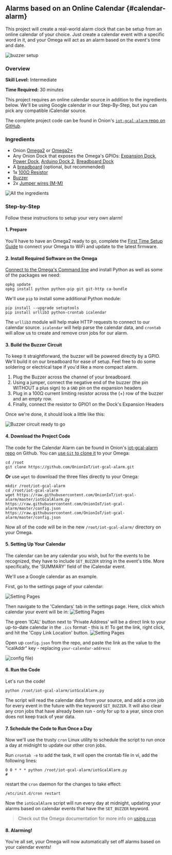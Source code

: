 ## Alarms based on an Online Calendar {#calendar-alarm}

This project will create a real-world alarm clock that can be setup from an online calendar of your choice. Just create a calendar event with a specific word in it, and your Omega will act as an alarm based on the event's time and date.

![buzzer setup](./img/gcal-alarm-setup.jpg)

### Overview

**Skill Level:** Intermediate

**Time Required:** 30 minutes

This project requires an online calendar source in addition to the ingredients below. We'll be using Google calendar in our Step-By-Step, but you can pick any compatible iCalendar source.

The complete project code can be found in Onion's [`iot-gcal-alarm` repo on GitHub](https://github.com/OnionIoT/iot-gcal-alarm).


### Ingredients

* Onion [Omega2](https://onion.io/store/omega2/) or [Omega2+](https://onion.io/store/omega2p/)
* Any Onion Dock that exposes the Omega's GPIOs: [Expansion Dock](https://onion.io/store/expansion-dock/), [Power Dock](https://onion.io/store/power-dock/), [Arduino Dock 2](https://onion.io/store/arduino-dock-r2/), [Breadboard Dock](https://onion.io/store/breadboard-dock/)
* A [breadboard](https://www.amazon.com/gp/product/B004RXKWDQ/ref=as_li_tl?ie=UTF8&camp=1789&creative=9325&creativeASIN=B004RXKWDQ&linkCode=as2&tag=onion0e-20&linkId=3f7f512f8017eeed52768810a0deca09) (optional, but recommended)
* 1x [100Ω Resistor](https://www.amazon.com/gp/product/B016NXK6QK/ref=as_li_tl?ie=UTF8&tag=onion0e-20&camp=1789&creative=9325&linkCode=as2&creativeASIN=B016NXK6QK&linkId=62595ffef640175ce3a3b44fabd712e4)
* [Buzzer](https://www.amazon.com/gp/product/B00B0Q4KKO/ref=as_li_tl?ie=UTF8&tag=onion0e-20&camp=1789&creative=9325&linkCode=as2&creativeASIN=B00B0Q4KKO&linkId=06d672e91c51ae613a03d86dad1e3834)
* 2x [Jumper wires (M-M)](https://www.amazon.com/gp/product/B01LZF1ZSZ/ref=as_li_tl?ie=UTF8&tag=onion0e-20&camp=1789&creative=9325&linkCode=as2&creativeASIN=B01LZF1ZSZ&linkId=0fa23489eefb433f7768a252eb43dbde)


![All the ingredients](./img/gcal-alarm-ingredients.jpg)


### Step-by-Step

Follow these instructions to setup your very own alarm!


#### 1. Prepare

You'll have to have an Omega2 ready to go, complete the [First Time Setup Guide](https://docs.onion.io/omega2-docs/first-time-setup.html) to connect your Omega to WiFi and update to the latest firmware.


#### 2. Install Required Software on the Omega

[Connect to the Omega's Command line](https://docs.onion.io/omega2-docs/connecting-to-the-omega-terminal.html#connecting-to-the-omega-terminal-ssh) and install Python as well as some of the packages we need:

```
opkg update
opkg install python python-pip git git-http ca-bundle
```

We'll use `pip` to install some additional Python module:

```
pip install --upgrade setuptools
pip install urllib3 python-crontab icalendar
```

The `urllib3` module will help make HTTP requests to connect to our calendar source. `icalendar` will help parse the calendar data, and `crontab` will allow us to create and remove cron jobs for our alarm.


#### 3. Build the Buzzer Circuit

To keep it straightforward, the buzzer will be powered directly by a GPIO. We'll build it on our breadboard for ease of setup. Feel free to do some soldering or electrical tape if you'd like a more compact alarm.

1. Plug the Buzzer across the channel of your breadboard.
1. Using a jumper, connect the negative end of the buzzer (the pin WITHOUT a plus sign) to a `GND` pin on the expansion headers
1. Plug in a 100Ω current limiting resistor across the (+) row of the buzzer and an empty row.
1. Finally, connect the resistor to GPIO1 on the Dock's Expansion Headers

Once we're done, it should look a little like this:

![Buzzer circuit ready to go](./img/gcal-alarm-setup.jpg)


#### 4. Download the Project Code

The code for the Calendar Alarm can be found in Onion's [iot-gcal-alarm repo](https://github.com/OnionIoT/iot-gcal-alarm) on Github. You can [use `Git` to clone it](https://docs.onion.io/omega2-docs/installing-and-using-git.html) to your Omega:

```
cd /root
git clone https://github.com/OnionIoT/iot-gcal-alarm.git
```

**Or** use `wget` to download the three files directly to your Omega:

```
mkdir /root/iot-gcal-alarm
cd /root/iot-gcal-alarm
wget https://raw.githubusercontent.com/OnionIoT/iot-gcal-alarm/master/iotGcalAlarm.py https://raw.githubusercontent.com/OnionIoT/iot-gcal-alarm/master/config.json https://raw.githubusercontent.com/OnionIoT/iot-gcal-alarm/master/config.json
```

Now all of the code will be in the new `/root/iot-gcal-alarm/` directory on your Omega.

#### 5. Setting Up Your Calendar

The calendar can be any calendar you wish, but for the events to be recognized, they have to include `SET_BUZZER` string in the event's title. More specifically, the 'SUMMARY' field of the iCalendar event.

We'll use a Google calendar as an example.

First, go to the settings page of your calendar:

![Setting Pages](./img/gcal-alarm-find-1.png)

Then navigate to the 'Calendars' tab in the settings page. Here, click which calendar your event will be in:
![Setting Pages](./img/gcal-alarm-find-2.png)

The green 'ICAL' button next to 'Private Address' will be a direct link to your up-to-date calendar in the `.ics` format - this is it! To get the link, right click, and hit the 'Copy Link Location' button.
![Setting Pages](./img/gcal-alarm-find-3.png)

Open up `config.json` from the repo, and paste the link as the value to the "icalAddr" key - replacing `your-calendar-address`:

![config file](./img/gcal-alarm-config-0.png))



#### 6. Run the Code

Let's run the code!

```
python /root/iot-gcal-alarm/iotGcalAlarm.py
```

The script will read the calendar data from your source, and add a cron job for every event in the future with the keyword `SET_BUZZER`. It will also clear any cron jobs that have already been run - only for up to a year, since cron does not keep track of year data.


#### 7. Schedule the Code to Run Once a Day

Now we'll use the trusty `cron` Linux utility to schedule the script to run once a day at midnight to update our other cron jobs.

Run `crontab -e` to add the task, it will open the crontab file in vi, add the following lines:

```
0 0 * * * python /root/iot-gcal-alarm/iotGcalAlarm.py
#
```

restart the `cron` daemon for the changes to take effect:

```
/etc/init.d/cron restart
```

Now the `iotGcalAlarm` script will run every day at midnight, updating your alarms based on calendar events that have the `SET_BUZZER` keyword.

> Check out the Omega documentation for more info on [using `cron`](https://docs.onion.io/omega2-docs/running-a-command-on-a-schedule.html)


#### 8. Alarming!

You're all set, your Omega will now automatically set off alarms based on your calendar events!
